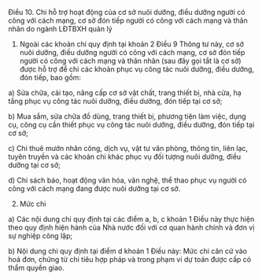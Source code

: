 Điều 10. Chi hỗ trợ hoạt động của cơ sở nuôi dưỡng, điều dưỡng người có công với cách mạng, cơ sở đón tiếp người có công với cách mạng và thân nhân do ngành LĐTBXH quản lý

1. Ngoài các khoản chi quy định tại khoản 2 Điều 9 Thông tư này, cơ sở nuôi dưỡng, điều dưỡng người có công với cách mạng, cơ sở đón tiếp người có công với cách mạng và thân nhân (sau đây gọi tắt là cơ sở) được hỗ trợ để chi các khoản phục vụ công tác nuôi dưỡng, điều dưỡng, đón tiếp, bao gồm:

a) Sửa chữa, cải tạo, nâng cấp cơ sở vật chất, trang thiết bị, nhà cửa, hạ tầng phục vụ công tác nuôi dưỡng, điều dưỡng, đón tiếp tại cơ sở;

b) Mua sắm, sửa chữa đồ dùng, trang thiết bị, phương tiện làm việc, dụng cụ, công cụ cần thiết phục vụ công tác nuôi dưỡng, điều dưỡng, đón tiếp tại cơ sở;

c) Chi thuê mướn nhân công, dịch vụ, vật tư văn phòng, thông tin, liên lạc, tuyên truyền và các khoản chi khác phục vụ đối tượng nuôi dưỡng, điều dưỡng tại cơ sở;

d) Chi sách báo, hoạt động văn hóa, văn nghệ, thể thao phục vụ người có công với cách mạng đang được nuôi dưỡng tại cơ sở.

2. Mức chi

a) Các nội dung chi quy định tại các điểm a, b, c khoản 1 Điều này thực hiện theo quy định hiện hành của Nhà nước đối với cơ quan hành chính và đơn vị sự nghiệp công lập;

b) Nội dung chi quy định tại điểm d khoản 1 Điều này: Mức chi căn cứ vào hoá đơn, chứng từ chi tiêu hợp pháp và trong phạm vi dự toán được cấp có thẩm quyền giao.